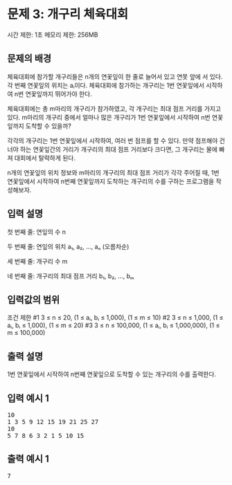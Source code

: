 # 문제 3: 개구리 체육대회
시간 제한: 1초
메모리 제한: 256MB

## 문제의 배경
체육대회에 참가할 개구리들은 n개의 연꽃잎이 한 줄로 늘어서 있고 연못 앞에 서 있다. 각 번째 연꽃잎의 위치는 aᵢ이다. 체육대회에 참가하는 개구리는 1번 연꽃잎에서 시작하여 n번 연꽃잎까지 뛰어가야 한다.

체육대회에는 총 m마리의 개구리가 참가하였고, 각 개구리는 최대 점프 거리를 가지고 있다. m마리의 개구리 중에서 얼마나 많은 개구리가 1번 연꽃잎에서 시작하여 n번 연꽃잎까지 도착할 수 있을까?

각각의 개구리는 1번 연꽃잎에서 시작하여, 여러 번 점프를 할 수 있다. 만약 점프해야 건너야 하는 연꽃잎간의 거리가 개구리의 최대 점프 거리보다 크다면, 그 개구리는 물에 빠져 대회에서 탈락하게 된다.

n개의 연꽃잎의 위치 정보와 m마리의 개구리의 최대 점프 거리가 각각 주어질 때, 1번 연꽃잎에서 시작하여 n번째 연꽃잎까지 도착하는 개구리의 수를 구하는 프로그램을 작성해보자.

## 입력 설명
첫 번째 줄: 연잎의 수 n

두 번째 줄: 연잎의 위치 a₁, a₂, ..., aₙ (오름차순)

세 번째 줄: 개구리 수 m

네 번째 줄: 개구리의 최대 점프 거리 b₁, b₂, ..., bₘ

## 입력값의 범위
조건	제한
#1	3 ≤ n ≤ 20, (1 ≤ aᵢ, bᵢ ≤ 1,000), (1 ≤ m ≤ 10)
#2	3 ≤ n ≤ 1,000, (1 ≤ aᵢ, bᵢ ≤ 1,000), (1 ≤ m ≤ 20)
#3	3 ≤ n ≤ 100,000, (1 ≤ aᵢ, bᵢ ≤ 1,000,000), (1 ≤ m ≤ 100,000)

## 출력 설명
1번 연꽃잎에서 시작하여 n번째 연꽃잎으로 도착할 수 있는 개구리의 수를 출력한다.

## 입력 예시 1
<pre>
10
1 3 5 9 12 15 19 21 25 27 
10
5 7 8 6 3 2 1 5 10 15
</pre>

## 출력 예시 1
<pre>7</pre>
